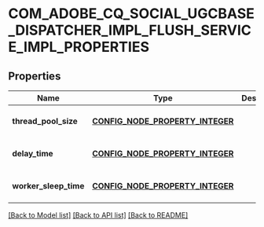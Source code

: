# COM_ADOBE_CQ_SOCIAL_UGCBASE_DISPATCHER_IMPL_FLUSH_SERVICE_IMPL_PROPERTIES

## Properties
Name | Type | Description | Notes
------------ | ------------- | ------------- | -------------
**thread_pool_size** | [**CONFIG_NODE_PROPERTY_INTEGER**](configNodePropertyInteger.md) |  | [optional] [default to null]
**delay_time** | [**CONFIG_NODE_PROPERTY_INTEGER**](configNodePropertyInteger.md) |  | [optional] [default to null]
**worker_sleep_time** | [**CONFIG_NODE_PROPERTY_INTEGER**](configNodePropertyInteger.md) |  | [optional] [default to null]

[[Back to Model list]](../README.md#documentation-for-models) [[Back to API list]](../README.md#documentation-for-api-endpoints) [[Back to README]](../README.md)


